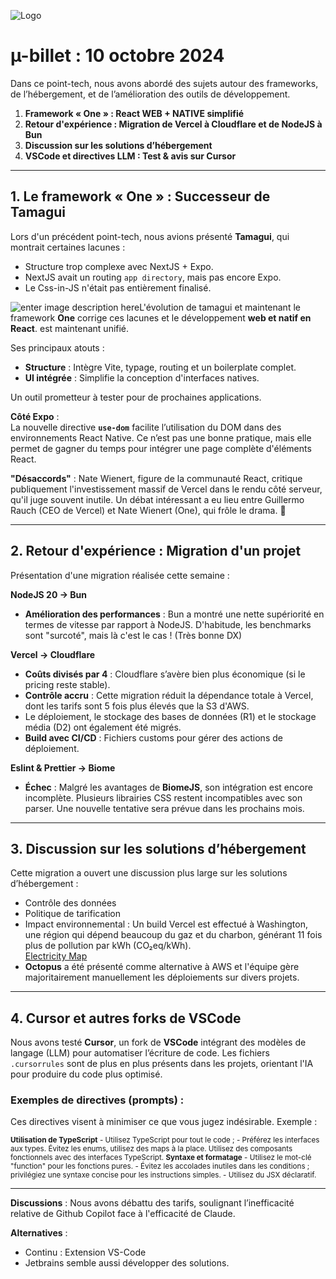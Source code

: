 
![Logo](https://i.ibb.co/B683C8d/ublog-logo.png)
# µ-billet : 10 octobre 2024 

Dans ce point-tech, nous avons abordé des sujets  autour des frameworks, de l’hébergement, et de l’amélioration des outils de développement.

1.  **Framework « One » : React WEB + NATIVE simplifié**
2.  **Retour d'expérience : Migration de Vercel à Cloudflare et de NodeJS à Bun**
3.  **Discussion sur les solutions d’hébergement**
4.  **VSCode et directives LLM : Test & avis sur Cursor**

----------

## 1. Le framework « One » : Successeur de Tamagui 

Lors d'un précédent point-tech, nous avions présenté **Tamagui**, qui montrait certaines lacunes :

-   Structure trop complexe avec NextJS + Expo.
-   NextJS avait un routing `app directory`, mais pas encore Expo.
-   Le Css-in-JS n'était pas entièrement finalisé.

![enter image description here](https://i.ibb.co/843wPg3/Frame.png)L'évolution de tamagui et maintenant le framework **One** corrige ces lacunes et le développement **web et natif en React**. est maintenant unifié.

Ses principaux atouts :

-   **Structure** : Intègre Vite, typage, routing et un boilerplate complet.
-   **UI intégrée** : Simplifie la conception d'interfaces natives.

Un outil prometteur à tester pour de prochaines applications.

**Côté Expo** :  
La nouvelle directive **`use-dom`** facilite l’utilisation du DOM dans des environnements React Native. Ce n’est pas une bonne pratique, mais elle permet de gagner du temps pour intégrer une page complète d'éléments React.

**"Désaccords"** : Nate Wienert, figure de la communauté React, critique publiquement l'investissement massif de Vercel dans le rendu côté serveur, qu'il juge souvent inutile. Un débat intéressant a eu lieu entre Guillermo Rauch (CEO de Vercel) et Nate Wienert (One), qui frôle le drama. 🫶

----------

## 2. Retour d'expérience : Migration d'un projet

Présentation d'une migration réalisée cette semaine :

**NodeJS 20 -> Bun**

-   **Amélioration des performances** : Bun a montré une nette supériorité en termes de vitesse par rapport à NodeJS.
D'habitude, les benchmarks sont "surcoté", mais là c'est le cas !
(Très bonne DX)

**Vercel -> Cloudflare**

-   **Coûts divisés par 4** : Cloudflare s’avère bien plus économique (si le pricing reste stable).
-   **Contrôle accru** : Cette migration réduit la dépendance totale à Vercel, dont les tarifs sont 5 fois plus élevés que la S3 d'AWS.
-   Le déploiement, le stockage des bases de données (R1) et le stockage média (D2) ont également été migrés.
- **Build avec CI/CD** : Fichiers customs pour gérer des actions de déploiement.

**Eslint & Prettier -> Biome**

-   **Échec** : Malgré les avantages de **BiomeJS**, son intégration est encore incomplète. Plusieurs librairies CSS restent incompatibles avec son parser. Une nouvelle tentative sera prévue dans les prochains mois.

----------

## 3. Discussion sur les solutions d’hébergement

Cette migration a ouvert une discussion plus large sur les solutions d’hébergement :

-   Contrôle des données
-   Politique de tarification
-   Impact environnemental : Un build Vercel est effectué à Washington, une région qui dépend beaucoup du gaz et du charbon, générant 11 fois plus de pollution par kWh (CO₂eq/kWh).  
    [Electricity Map](https://app.electricitymaps.com/map?lang=fr)
-   **Octopus** a été présenté comme alternative à AWS et l'équipe gère majoritairement manuellement les déploiements sur divers projets.
----------

## 4. Cursor et autres forks de VSCode

Nous avons testé **Cursor**, un fork de **VSCode** intégrant des modèles de langage (LLM) pour automatiser l’écriture de code. Les fichiers `.cursorrules` sont de plus en plus présents dans les projets, orientant l'IA pour produire du code plus optimisé.

### Exemples de directives (prompts) :

Ces directives visent à minimiser ce que vous jugez indésirable. Exemple :

<small> <b>Utilisation de TypeScript</b> </small> <small> - Utilisez TypeScript pour tout le code ; - Préférez les interfaces aux types. Évitez les enums, utilisez des maps à la place. Utilisez des composants fonctionnels avec des interfaces TypeScript. </small> <small> <b>Syntaxe et formatage</b> </small> <small> - Utilisez le mot-clé "function" pour les fonctions pures. - Évitez les accolades inutiles dans les conditions ; privilégiez une syntaxe concise pour les instructions simples. - Utilisez du JSX déclaratif. </small>

----------

**Discussions** : Nous avons débattu des tarifs, soulignant l’inefficacité relative de Github Copilot face à l'efficacité de Claude.

**Alternatives** :
- Continu : Extension VS-Code
- Jetbrains semble aussi développer des solutions.
